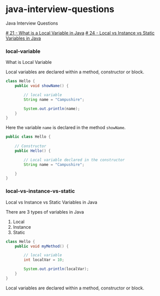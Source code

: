 # java-interview-questions
Java Interview Questions


[# 21 - What is a Local Variable in Java](#local-variable)
[# 24 - Local vs Instance vs Static Variables in Java ](#local-vs-instance-vs-static)


### local-variable
What is Local Variable

Local variables are declared within a method, constructor or block.

```java
class Hello {
    public void showName() {

        // local variable
        String name = "Campushire"; 

        System.out.println(name);
    }
}
```

Here the variable `name` is declared in the method `showName`. 

```java =
public class Hello {
    
    // Constructor
    public Hello() {

        // Local variable declared in the constructor
        String name = "Campushire"; 

    }
}
```



### local-vs-instance-vs-static
Local vs Instance vs Static Variables in Java

There are 3 types of variables in Java

1. Local
2. Instance
3. Static

```java
class Hello {
    public void myMethod() {

        // local variable
        int localVar = 10; 

        System.out.println(localVar);
    }
}
``` 

Local variables are declared within a method, constructor or block.
